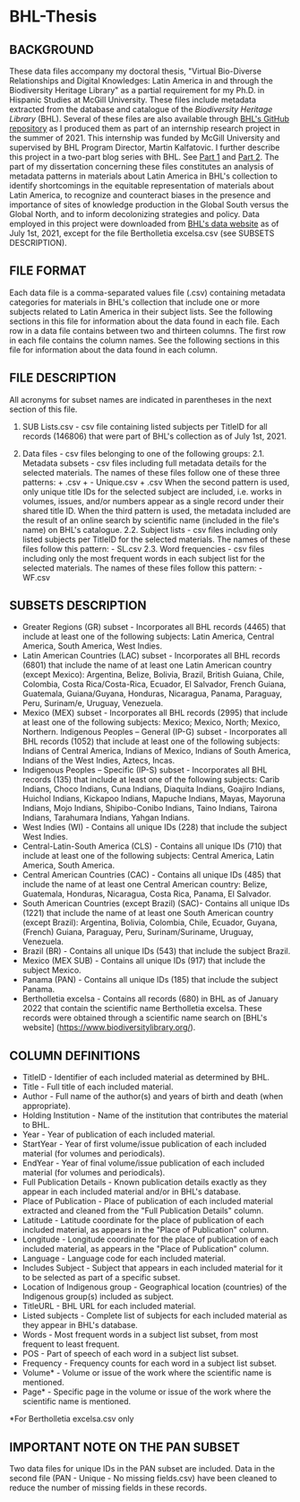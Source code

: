 # BHL-Thesis

## BACKGROUND

These data files accompany my doctoral thesis, "Virtual Bio-Diverse Relationships and Digital Knowledges: Latin America in and through the Biodiversity Heritage Library" as a partial requirement for my Ph.D. in Hispanic Studies at McGill University. These files include metadata extracted from the database and catalogue of the *Biodiversity Heritage Library* (BHL). Several of these files are also available through [BHL's GitHub repository](https://github.com/gbhl/bhl-us-data-sets/tree/master/Metadata-LatinAmerica) as I produced them as part of an internship research project in the summer of 2021. This internship was funded by McGill University and supervised by BHL Program Director, Martin Kalfatovic. I further describe this project in a two-part blog series with BHL. See [Part 1](https://blog.biodiversitylibrary.org/2021/11/understanding-bhl-through-metadata-patterns-of-bio-diverse-knowledge-production.html) and [Part 2](https://blog.biodiversitylibrary.org/2021/11/geopolitics-of-metadata-knowing-panama-through-biodiversity-heritage-library.html).
The part of my dissertation concerning these files constitutes an analysis of metadata patterns in materials about Latin America in BHL's collection to identify shortcomings in the equitable representation of materials about Latin America, to recognize and counteract biases in the presence and importance of sites of knowledge production in the Global South versus the Global North, and to inform decolonizing strategies and policy. 
Data employed in this project were downloaded from [BHL's data website](https://www.biodiversitylibrary.org/data) as of July 1st, 2021, except for the file Bertholletia excelsa.csv (see SUBSETS DESCRIPTION). 

## FILE FORMAT

Each data file is a comma-separated values file (.csv) containing metadata categories for materials in BHL's collection that include one or more subjects related to Latin America in their subject lists. See the following sections in this file for information about the data found in each file.
Each row in a data file contains between two and thirteen columns. The first row in each file contains the column names. See the following sections in this file for information about the data found in each column. 

## FILE DESCRIPTION

All acronyms for subset names are indicated in parentheses in the next section of this file. 

1. SUB Lists.csv - csv file containing listed subjects per TitleID for all records (146806) that were part of BHL's collection as of July 1st, 2021.

2. Data files - csv files belonging to one of the following groups:
	2.1. Metadata subsets - csv files including full metadata details for the selected materials. The names of these files follow one of these three patterns:
		+ <Subset acronym>.csv
		+ <Subset acronym> - Unique.csv
		+ <Species name>.csv
		When the second pattern is used, only unique title IDs for the selected subject are included, i.e. works in volumes, issues, and/or numbers appear as a single record under their shared title ID. When the third pattern is used, the metadata included are the result of an online search by scientific name (included in the file's name) on BHL's catalogue. 
	2.2. Subject lists - csv files including only listed subjects per TitleID for the selected materials. The names of these files follow this pattern:
		<Subset acronym> - SL.csv
	2.3. Word frequencies - csv files including only the most frequent words in each subject list for the selected materials. The names of these files follow this pattern:
		<Subset acronym> - WF.csv

## SUBSETS DESCRIPTION

+ Greater Regions (GR) subset - Incorporates all BHL records (4465) that include at least one of the following subjects: Latin America, Central America, South America, West Indies. 
+ Latin American Countries (LAC) subset - Incorporates all BHL records (6801) that include the name of at least one Latin American country (except Mexico): Argentina, Belize, Bolivia, Brazil,  British Guiana, Chile, Colombia, Costa Rica/Costa-Rica, Ecuador, El Salvador, French Guiana, Guatemala, Guiana/Guyana, Honduras, Nicaragua, Panama, Paraguay, Peru, Surinam/e, Uruguay, Venezuela.
+ Mexico (MEX) subset - Incorporates all BHL records (2995) that include at least one of the following subjects: Mexico; Mexico, North; Mexico, Northern.
Indigenous Peoples – General (IP-G) subset - Incorporates all BHL records (1052) that include at least one of the following subjects: Indians of Central America, Indians of Mexico, Indians of South America, Indians of the West Indies, Aztecs, Incas. 
+ Indigenous Peoples – Specific (IP-S) subset - Incorporates all BHL records (135) that include at least one of the following subjects: Carib Indians, Choco Indians, Cuna Indians, Diaquita Indians, Goajiro Indians, Huichol Indians, Kickapoo Indians, Mapuche Indians, Mayas, Mayoruna Indians, Mojo Indians, Shipibo-Conibo Indians, Taino Indians, Tairona Indians, Tarahumara Indians, Yahgan Indians.
+ West Indies (WI) - Contains all unique IDs (228) that include the subject West Indies. 
+ Central-Latin-South America (CLS) - Contains all unique IDs (710) that include at least one of the following subjects: Central America, Latin America, South America. 
+ Central American Countries (CAC) - Contains all unique IDs (485) that include the name of at least one Central American country: Belize, Guatemala, Honduras, Nicaragua, Costa Rica, Panama, El Salvador.
+ South American Countries (except Brazil) (SAC)- Contains all unique IDs (1221) that include the name of at least one South American country (except Brazil): Argentina, Bolivia, Colombia, Chile, Ecuador, Guyana, (French) Guiana, Paraguay, Peru, Surinam/Suriname, Uruguay, Venezuela.
+ Brazil (BR) - Contains all unique IDs (543) that include the subject Brazil.
+ Mexico (MEX SUB) - Contains all unique IDs (917) that include the subject Mexico.
+ Panama (PAN) - Contains all unique IDs (185) that include the subject Panama.
+ Bertholletia excelsa - Contains all records (680) in BHL as of January 2022 that contain the scientific name 	Bertholletia excelsa. These records were obtained through a scientific name search on [BHL's website] (https://www.biodiversitylibrary.org/).

## COLUMN DEFINITIONS

+ TitleID - Identifier of each included material as determined by BHL. 
+ Title - Full title of each included material.
+ Author - Full name of the author(s) and years of birth and death (when appropriate).
+ Holding Institution - Name of the institution that contributes the material to BHL.
+ Year - Year of publication of each included material.
+ StartYear - Year of first volume/issue publication of each included material (for volumes and periodicals).
+ EndYear - Year of final volume/issue publication of each included material (for volumes and periodicals).
+ Full Publication Details - Known publication details exactly as they appear in each included material and/or in BHL's database. 
+ Place of Publication - Place of publication of each included material extracted and cleaned from the "Full Publication Details" column. 
+ Latitude - Latitude coordinate for the place of publication of each included material, as appears in the "Place of Publication" column. 
+ Longitude - Longitude coordinate for the place of publication of each included material, as appears in the "Place of Publication" column.
+ Language - Language code for each included material. 
+ Includes Subject - Subject that appears in each included material for it to be selected as part of a specific subset. 
+ Location of Indigenous group - Geographical location (countries) of the Indigenous group(s) included as subject.
+ TitleURL - BHL URL for each included material. 
+ Listed subjects - Complete list of subjects for each included material as they appear in BHL's database.
+ Words - Most frequent words in a subject list subset, from most frequent to least frequent. 
+ POS - Part of speech of each word in a subject list subset.
+ Frequency - Frequency counts for each word in a subject list subset. 
+ Volume* - Volume or issue of the work where the scientific name is mentioned. 
+ Page* - Specific page in the volume or issue of the work where the scientific name is mentioned. 

*For Bertholletia excelsa.csv only

## IMPORTANT NOTE ON THE PAN SUBSET

Two data files for unique IDs in the PAN subset are included. Data in the second file (PAN - Unique - No missing fields.csv) have been cleaned to reduce the number of missing fields in these records. 